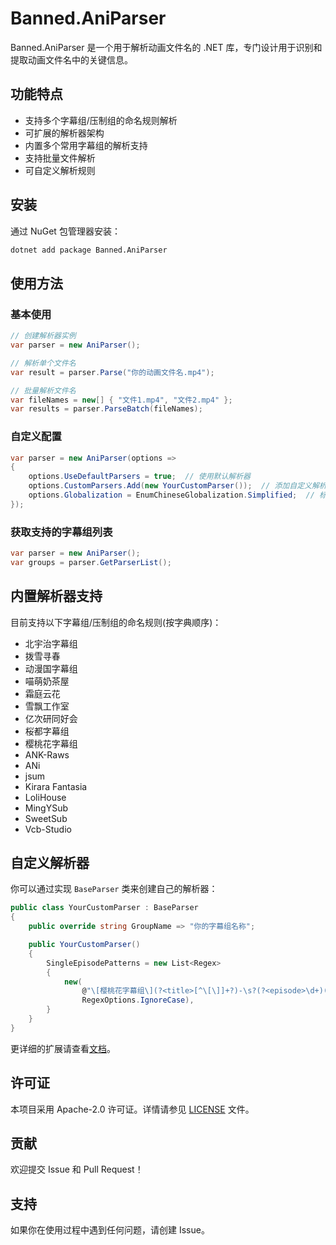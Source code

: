 # Banned.AniParser

Banned.AniParser 是一个用于解析动画文件名的 .NET 库，专门设计用于识别和提取动画文件名中的关键信息。

## 功能特点

- 支持多个字幕组/压制组的命名规则解析
- 可扩展的解析器架构
- 内置多个常用字幕组的解析支持
- 支持批量文件解析
- 可自定义解析规则

## 安装

通过 NuGet 包管理器安装：

```bash
dotnet add package Banned.AniParser
```

## 使用方法

### 基本使用

```csharp
// 创建解析器实例
var parser = new AniParser();

// 解析单个文件名
var result = parser.Parse("你的动画文件名.mp4");

// 批量解析文件名
var fileNames = new[] { "文件1.mp4", "文件2.mp4" };
var results = parser.ParseBatch(fileNames);
```

### 自定义配置

```csharp
var parser = new AniParser(options =>
{
    options.UseDefaultParsers = true;  // 使用默认解析器
    options.CustomParsers.Add(new YourCustomParser());  // 添加自定义解析器
    options.Globalization = EnumChineseGlobalization.Simplified;  // 标题简体化
});
```

### 获取支持的字幕组列表

```csharp
var parser = new AniParser();
var groups = parser.GetParserList();
```

## 内置解析器支持

目前支持以下字幕组/压制组的命名规则(按字典顺序)：

- 北宇治字幕组
- 拨雪寻春
- 动漫国字幕组
- 喵萌奶茶屋
- 霜庭云花
- 雪飘工作室
- 亿次研同好会
- 桜都字幕组
- 樱桃花字幕组
- ANK-Raws
- ANi
- jsum
- Kirara Fantasia
- LoliHouse
- MingYSub
- SweetSub
- Vcb-Studio

## 自定义解析器

你可以通过实现 `BaseParser` 类来创建自己的解析器：

```csharp
public class YourCustomParser : BaseParser
{
    public override string GroupName => "你的字幕组名称";

    public YourCustomParser()
    {
		SingleEpisodePatterns = new List<Regex>
		{
			new(
				@"\[樱桃花字幕组\](?<title>[^\[\]]+?)-\s?(?<episode>\d+)(?:v(?<version>\d+))?\[(?<resolution>\d+[pP])\]\[[^\[\]]+\]\[(?<lang>.+?)\]\[(?<source>[a-zA-Z]+[Rr]ip)\]",
				RegexOptions.IgnoreCase),
		}
    }
}
```

更详细的扩展请查看[文档](https://github.com/banned2054/Banned.AniParser/blob/master/Docs/Extension.md)。

## 许可证

本项目采用 Apache-2.0 许可证。详情请参见 [LICENSE](LICENSE) 文件。

## 贡献

欢迎提交 Issue 和 Pull Request！

## 支持

如果你在使用过程中遇到任何问题，请创建 Issue。
